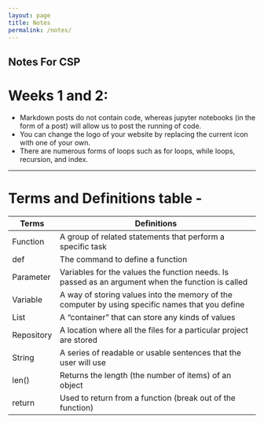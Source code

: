 ```yaml
---
layout: page
title: Notes
permalink: /notes/
---
```

 
## Notes For CSP

# Weeks 1 and 2:
- Markdown posts do not contain code, whereas jupyter notebooks (in the form of a post) will allow us to post the running of code.
- You can change the logo of your website by replacing the current icon with one of your own.
- There are numerous forms of loops such as for loops, while loops, recursion, and index.

---

# Terms and Definitions table -

| Terms | Definitions |
|-|-|
| Function | A group of related statements that perform a specific task |
| def | The command to define a function |
| Parameter| Variables for the values the function needs. Is passed as an argument when the function is called |
| Variable | A way of storing values into the memory of the computer by using specific names that you define |
| List |  A “container” that can store any kinds of values |
| Repository | A location where all the files for a particular project are stored |
| String | A series of readable or usable sentences that the user will use | 
| len() | Returns the length (the number of items) of an object |
| return | Used to return from a function (break out of the function) |